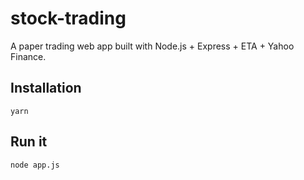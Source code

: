 # stock-trading

A paper trading web app built with Node.js + Express + ETA + Yahoo Finance.

## Installation

`yarn`

## Run it

`node app.js`

